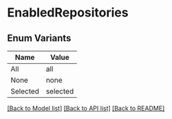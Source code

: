 # EnabledRepositories

## Enum Variants

| Name | Value |
|---- | -----|
| All | all |
| None | none |
| Selected | selected |


[[Back to Model list]](../README.md#documentation-for-models) [[Back to API list]](../README.md#documentation-for-api-endpoints) [[Back to README]](../README.md)


